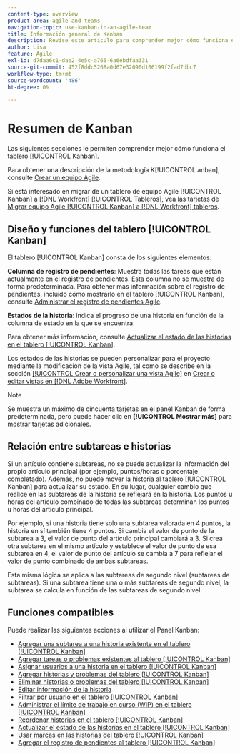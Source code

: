 ```yaml
---
content-type: overview
product-area: agile-and-teams
navigation-topic: use-kanban-in-an-agile-team
title: Información general de Kanban
description: Revise este artículo para comprender mejor cómo funciona el Panel Kanban.
author: Lisa
feature: Agile
exl-id: d7daa6c1-dae2-4e5c-a765-6a6ebdfaa331
source-git-commit: 452f8ddc5268a0d67e32090d166199f2fad7dbc7
workflow-type: tm+mt
source-wordcount: '486'
ht-degree: 0%

---
```


# Resumen de Kanban

<!-- Audited: 01/2024 -->

Las siguientes secciones le permiten comprender mejor cómo funciona el tablero [!UICONTROL Kanban].

Para obtener una descripción de la metodología K[!UICONTROL anban], consulte [Crear un equipo Agile](/help/quicksilver/agile/get-started-with-agile-in-workfront/create-an-agile-team.md).

Si está interesado en migrar de un tablero de equipo Agile [!UICONTROL Kanban] a [!DNL Workfront] [!UICONTROL Tableros], vea las tarjetas de [Migrar equipo Agile [!UICONTROL Kanban] a [!DNL Workfront] tableros](/help/quicksilver/agile/use-boards-agile-planning-tools/migrate-kanban-cards-to-boards.md).

## Diseño y funciones del tablero [!UICONTROL Kanban]

El tablero [!UICONTROL Kanban] consta de los siguientes elementos:

**Columna de registro de pendientes**: Muestra todas las tareas que están actualmente en el registro de pendientes. Esta columna no se muestra de forma predeterminada. Para obtener más información sobre el registro de pendientes, incluido cómo mostrarlo en el tablero [!UICONTROL Kanban], consulte [Administrar el registro de pendientes Agile](../../agile/work-in-an-agile-environment/manage-the-agile-backlog.md).

**Estados de la historia**: indica el progreso de una historia en función de la columna de estado en la que se encuentra.

Para obtener más información, consulte [Actualizar el estado de las historias en el tablero [!UICONTROL Kanban]](../../agile/use-kanban-in-an-agile-team/update-the-status-of-stories.md).

Los estados de las historias se pueden personalizar para el proyecto mediante la modificación de la vista Agile, tal como se describe en la sección [[!UICONTROL Crear o personalizar una vista Agile]](/help/quicksilver/reports-and-dashboards/reports/reporting-elements/create-edit-views.md#create-or-customize-an-agile-view) en [Crear o editar vistas en [!DNL Adobe Workfront]](/help/quicksilver/reports-and-dashboards/reports/reporting-elements/create-edit-views.md).

>[!NOTE]
>
>Se muestra un máximo de cincuenta tarjetas en el panel Kanban de forma predeterminada, pero puede hacer clic en **[!UICONTROL Mostrar más]** para mostrar tarjetas adicionales.

## Relación entre subtareas e historias

Si un artículo contiene subtareas, no se puede actualizar la información del propio artículo principal (por ejemplo, puntos/horas o porcentaje completado). Además, no puede mover la historia al tablero [!UICONTROL Kanban] para actualizar su estado. En su lugar, cualquier cambio que realice en las subtareas de la historia se reflejará en la historia. Los puntos u horas del artículo combinado de todas las subtareas determinan los puntos u horas del artículo principal.

Por ejemplo, si una historia tiene solo una subtarea valorada en 4 puntos, la historia en sí también tiene 4 puntos. Si cambia el valor de punto de la subtarea a 3, el valor de punto del artículo principal cambiará a 3. Si crea otra subtarea en el mismo artículo y establece el valor de punto de esa subtarea en 4, el valor de punto del artículo se cambia a 7 para reflejar el valor de punto combinado de ambas subtareas.

Esta misma lógica se aplica a las subtareas de segundo nivel (subtareas de subtareas). Si una subtarea tiene una o más subtareas de segundo nivel, la subtarea se calcula en función de las subtareas de segundo nivel.

## Funciones compatibles

Puede realizar las siguientes acciones al utilizar el Panel Kanban:

* [Agregar una subtarea a una historia existente en el tablero [!UICONTROL Kanban]](../../agile/use-kanban-in-an-agile-team/add-a-subtask-to-an-existing-story.md)
* [Agregar tareas o problemas existentes al tablero [!UICONTROL Kanban]](../../agile/use-kanban-in-an-agile-team/add-existing-tasks-or-issues-to-the-kanban-board.md)
* [Asignar usuarios a una historia en el tablero [!UICONTROL Kanban]](../../agile/use-kanban-in-an-agile-team/assign-users-to-a-story.md)
* [Agregar historias y problemas del tablero [!UICONTROL Kanban]](../../agile/use-kanban-in-an-agile-team/add-story-from-kanban-board.md)
* [Eliminar historias o problemas del tablero [!UICONTROL Kanban]](../../agile/use-kanban-in-an-agile-team/delete-story-from-kanban-board.md)
* [Editar información de la historia](../../agile/use-kanban-in-an-agile-team/edit-story-information.md)
* [Filtrar por usuario en el tablero [!UICONTROL Kanban]](../../agile/use-kanban-in-an-agile-team/filter-by-user.md)
* [Administrar el límite de trabajo en curso (WIP) en el tablero [!UICONTROL Kanban]](../../agile/use-kanban-in-an-agile-team/work-in-progress-limit-on-the-kanban-board.md)
* [Reordenar historias en el tablero [!UICONTROL Kanban]](../../agile/use-kanban-in-an-agile-team/reorder-stories-on-the-kanban-board.md)
* [Actualizar el estado de las historias en el tablero [!UICONTROL Kanban]](../../agile/use-kanban-in-an-agile-team/update-the-status-of-stories.md)
* [Usar marcas en las historias del tablero [!UICONTROL Kanban]](../../agile/use-kanban-in-an-agile-team/use-flags-on-stories.md)
* [Agregar el registro de pendientes al tablero [!UICONTROL Kanban]](../../agile/use-kanban-in-an-agile-team/view-the-backlog-on-the-kanban-board.md)
